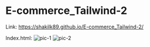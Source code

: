 # E-commerce_Tailwind-2

Link: 
https://shakilk89.github.io/E-commerce_Tailwind-2/

Index.html:
![pic-1](https://github.com/Shakilk89/E-commerce_Tailwind-2/assets/135151093/be109620-bdb4-4304-b004-9f50e90df593)
![pic-2](https://github.com/Shakilk89/E-commerce_Tailwind-2/assets/135151093/dfef3a4d-f334-4023-835c-7681bb65a3ca)


